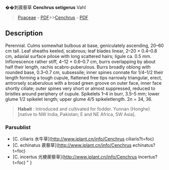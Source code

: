 
��刺蒺藜草 **Cenchrus setigerus** Vahl

> [Poaceae](http://www.iplant.cn/info/Poaceae?t=foc) - [PDF](http://www.iplant.cn/foc/pdf/Poaceae.pdf)>>[Cenchrus](http://www.iplant.cn/info/Cenchrus?t=foc) - [PDF](http://www.iplant.cn/foc/pdf/Cenchrus.pdf)

## Description

Perennial. Culms somewhat bulbous at base, geniculately ascending, 20–60 cm tall. Leaf sheaths keeled, scabrous; leaf blades linear, 2–20 × 0.4–0.8 cm, adaxial surface pilose with long scattered hairs; ligule ca. 0.5 mm. Inflorescence rather stiff, 4–12 × 0.6–0.7 cm, burrs overlapping by about half their length, rachis scabro-puberulous. Burrs broadly oblong with rounded base, 0.3–0.7 cm, subsessile; inner spines connate for 1/4–1/2 their length forming a tough cupule, flattened free tips narrowly triangular, erect, antrorsely scaberulous with a broad green groove on outer face, inner face shortly ciliate; outer spines very short or almost suppressed, reduced to bristles around periphery of cupule. Spikelets 1–4 in burr, 3.5–5 mm; lower glume 1/2 spikelet length; upper glume 4/5 spikeletlength. 2*n* = 34, 36.

> **Habait** : 
> Introduced and cultivated for fodder. Yunnan (Honghe) [native to NW India, Pakistan; E and NE Africa, SW Asia].

### Parsublist

* [C.  ciliaris  水牛草](http://www.iplant.cn/info/Cenchrus ciliaris?t=foc)
* [C.  echinatus  蒺藜草](http://www.iplant.cn/info/Cenchrus echinatus?t=foc)
* [C.  incertus  光梗蒺藜草](http://www.iplant.cn/info/Cenchrus incertus?t=foc)
"
}